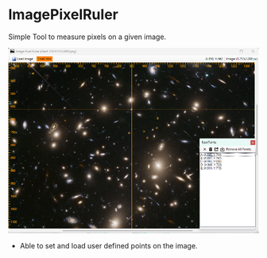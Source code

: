 # ImagePixelRuler
Simple Tool to measure pixels on a given image.

![PREVIEW](source/PREVIEW_v1.2.0.png)

- Able to set and load user defined points on the image.
